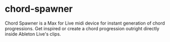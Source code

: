 # chord-spawner
Chord Spawner is a Max for Live midi device for instant generation of chord progressions. Get inspired or create a chord progression outright directly inside Ableton Live's clips.
